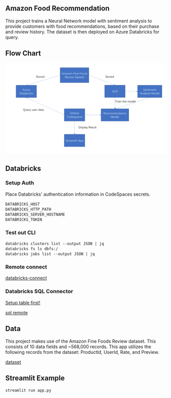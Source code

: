 ## Amazon Food Recommendation

This project trains a Neural Network model with sentiment analysis to provide customers with food recommendations, based on their purchase and review history. The dataset is then deployed on Azure Databricks for query.

## Flow Chart

![image-20220918231829294](Flowchart.png)

## Databricks



### Setup Auth

Place Databricks' authentication information in CodeSpaces secrets.

```shell
DATABRICKS_HOST
DATABRICKS_HTTP_PATH
DATABRICKS_SERVER_HOSTNAME
DATABRICKS_TOKEN
```

### Test out CLI

```shell
databricks clusters list --output JSON | jq
databricks fs ls dbfs:/
databricks jobs list --output JSON | jq
```

### Remote connect

[databricks-connect](https://docs.databricks.com/dev-tools/databricks-connect.html)



### Databricks SQL Connector

[Setup table first!](https://docs.databricks.com/dbfs/databricks-datasets.html)

[sql remote](https://docs.databricks.com/dev-tools/python-sql-connector.html)



## Data

This project makes use of the Amazon Fine Foods Review dataset. This consists of 10 data fields and ~568,000 records. This app utilizes the following records from the dataset: ProductId, UserId, Rate, and Preview.

[dataset](https://www.kaggle.com/datasets/snap/amazon-fine-food-reviews)

## Streamlit Example

```shel
streamlit run app.py
```





